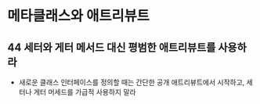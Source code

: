# 메타클래스와 애트리뷰트

## 44 세터와 게터 메서드 대신 평범한 애트리뷰트를 사용하라
- 새로운 클래스 인터페이스를 정의할 때는 간단한 공개 애트리뷰트에서 시작하고, 세터나 게터 머세드를 가급적 사용하지 말라
